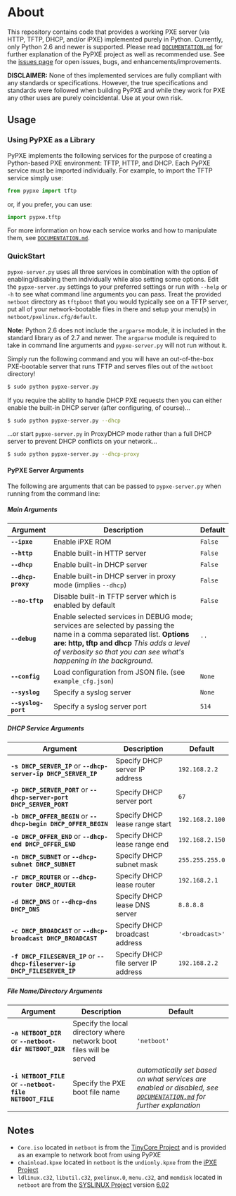 # About
This repository contains code that provides a working PXE server (via HTTP, TFTP, DHCP, and/or iPXE) implemented purely in Python. Currently, only Python 2.6 and newer is supported. Please read [`DOCUMENTATION.md`](DOCUMENTATION.md) for further explanation of the PyPXE project as well as recommended use. See the [issues page](https://github.com/psychomario/PyPXE/issues) for open issues, bugs, and enhancements/improvements.

**DISCLAIMER:** None of thes implemented services are fully compliant with any standards or specifications. However, the true specifications and standards were followed when building PyPXE and while they work for PXE any other uses are purely coincidental. Use at your own risk.

## Usage

### Using PyPXE as a Library
PyPXE implements the following services for the purpose of creating a Python-based PXE environment: TFTP, HTTP, and DHCP. Each PyPXE service must be imported individually. For example, to import the TFTP service simply use:
```python
from pypxe import tftp
```
or, if you prefer, you can use:
```python
import pypxe.tftp
```
For more information on how each service works and how to manipulate them, see  [`DOCUMENTATION.md`](DOCUMENTATION.md).

### QuickStart
`pypxe-server.py` uses all three services in combination with the option of enabling/disabling them individually while also setting some options. Edit the `pypxe-server.py` settings to your preferred settings or run with `--help` or `-h` to see what command line arguments you can pass. Treat the provided `netboot` directory as `tftpboot` that you would typically see on a TFTP server, put all of your network-bootable files in there and setup your menu(s) in `netboot/pxelinux.cfg/default`.

**Note:** Python 2.6 does not include the `argparse` module, it is included in the standard library as of 2.7 and newer. The `argparse` module is required to take in command line arguments and `pypxe-server.py` will not run without it.

Simply run the following command and you will have an out-of-the-box PXE-bootable server that runs TFTP and serves files out of the `netboot` directory!
```bash
$ sudo python pypxe-server.py
```
If you require the ability to handle DHCP PXE requests then you can either enable the built-in DHCP server (after configuring, of course)...
```bash
$ sudo python pypxe-server.py --dhcp
```
...or start `pypxe-server.py` in ProxyDHCP mode rather than a full DHCP server to prevent DHCP conflicts on your network...
```bash
$ sudo python pypxe-server.py --dhcp-proxy
```

#### PyPXE Server Arguments

The following are arguments that can be passed to `pypxe-server.py` when running from the command line:

##### Main Arguments

|Argument|Description|Default|
|---|---|---|
|__`--ipxe`__|Enable iPXE ROM|`False`|
|__`--http`__|Enable built-in HTTP server|`False`|
|__`--dhcp`__|Enable built-in DHCP server|`False`|
|__`--dhcp-proxy`__|Enable built-in DHCP server in proxy mode (implies `--dhcp`)|`False`|
|__`--no-tftp`__|Disable built-in TFTP server which is enabled by default|`False`|
|__`--debug`__|Enable selected services in DEBUG mode; services are selected by passing the name in a comma separated list. **Options are: http, tftp and dhcp** _This adds a level of verbosity so that you can see what's happening in the background._|`''`|
|__`--config`__|Load configuration from JSON file. (see `example_cfg.json`)|`None`|
|__`--syslog`__|Specify a syslog server|`None`|
|__`--syslog-port`__|Specify a syslog server port|`514`|


##### DHCP Service Arguments

|Argument|Description|Default|
|---|---|---|
|__`-s DHCP_SERVER_IP`__ or __`--dhcp-server-ip DHCP_SERVER_IP`__|Specify DHCP server IP address|`192.168.2.2`|
|__`-p DHCP_SERVER_PORT`__ or __`--dhcp-server-port DHCP_SERVER_PORT`__|Specify DHCP server port|`67`|
|__`-b DHCP_OFFER_BEGIN`__ or __`--dhcp-begin DHCP_OFFER_BEGIN`__|Specify DHCP lease range start|`192.168.2.100`|
|__`-e DHCP_OFFER_END`__ or __`--dhcp-end DHCP_OFFER_END`__|Specify DHCP lease range end|`192.168.2.150`|
|__`-n DHCP_SUBNET`__ or __`--dhcp-subnet DHCP_SUBNET`__|Specify DHCP subnet mask|`255.255.255.0`|
|__`-r DHCP_ROUTER`__ or __`--dhcp-router DHCP_ROUTER`__|Specify DHCP lease router|`192.168.2.1`|
|__`-d DHCP_DNS`__ or __`--dhcp-dns DHCP_DNS`__|Specify DHCP lease DNS server|`8.8.8.8`|
|__`-c DHCP_BROADCAST`__ or __`--dhcp-broadcast DHCP_BROADCAST`__|Specify DHCP broadcast address|`'<broadcast>'`|
|__`-f DHCP_FILESERVER_IP`__ or __`--dhcp-fileserver-ip DHCP_FILESERVER_IP`__|Specify DHCP file server IP address|`192.168.2.2`|


##### File Name/Directory Arguments

|Argument|Description|Default|
|---|---|---|
|__`-a NETBOOT_DIR`__ or __`--netboot-dir NETBOOT_DIR`__|Specify the local directory where network boot files will be served|`'netboot'`|
|__`-i NETBOOT_FILE`__ or __`--netboot-file NETBOOT_FILE`__|Specify the PXE boot file name|_automatically set based on what services are enabled or disabled, see [`DOCUMENTATION.md`](DOCUMENTATION.md) for further explanation_|

## Notes
* `Core.iso` located in `netboot` is from the [TinyCore Project](http://distro.ibiblio.org/tinycorelinux/) and is provided as an example to network boot from using PyPXE
* `chainload.kpxe` located in `netboot` is the `undionly.kpxe` from the [iPXE Project](http://ipxe.org/)  
* `ldlinux.c32`, `libutil.c32`, `pxelinux.0`, `menu.c32`, and `memdisk` located in `netboot` are from the [SYSLINUX Project](http://www.syslinux.org/) version [6.02](http://www.syslinux.org/wiki/index.php/Syslinux_6_Changelog#Changes_in_6.02)
